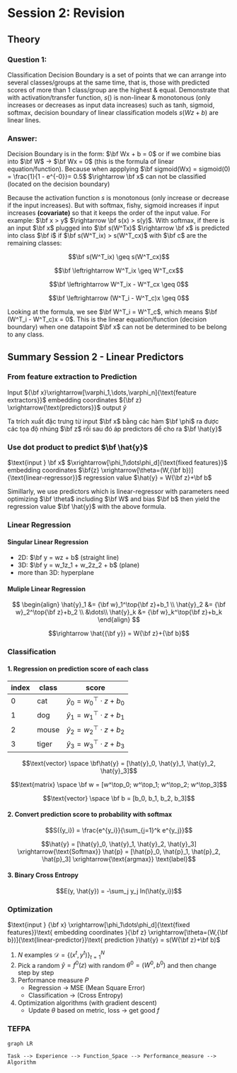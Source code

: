 # **Session 2: Revision**

## **Theory**
### **Question 1:**
Classification Decision Boundary is a set of points that we can arrange into several classes/groups at the same time, that is, those with predicted scores of more than 1 class/group are the highest & equal. Demonstrate that with activation/transfer function, $s()$ is non-linear & monotonous (only increases or decreases as input data increases) such as tanh, sigmoid, softmax, decision boundary of linear classification models $s(Wz + b)$ are linear lines.


### **Answer:**
Decision Boundary is in the form: $\bf Wx + b = 0$ or if we combine bias into $\bf W$ $\rightarrow$ $\bf Wx = 0$ (this is the formula of linear equation/function). Because when appplying $\bf sigmoid(Wx) = sigmoid(0) = \frac{1}{1 - e^{-0}}= 0.5$ $\rightarrow \bf x$ can not be classified (located on the decision boundary)

Because the activation function $s$ is monotonous (only increase or decrease if the input increases). But with softmax, fishy, sigmoid increases if input increases **(covariate)** so that it keeps the order of the input value. For example: $\bf x > y$ $\rightarrow \bf s(x) > s(y)$. With softmax, if there is an input $\bf x$ plugged into $\bf s(W^Tx)$ $\rightarrow \bf x$ is predicted into class $\bf i$ if $\bf s(W^T_ix) > s(W^T_cx)$ with $\bf c$ are the remaining classes:

$$\bf s(W^T_ix) \geq  s(W^T_cx)$$

$$\bf \leftrightarrow W^T_ix \geq  W^T_cx$$

$$\bf \leftrightarrow W^T_ix - W^T_cx \geq 0$$

$$\bf \leftrightarrow (W^T_i - W^T_c)x \geq 0$$

Looking at the formula, we see $\bf W^T_i = W^T_c$, which means $\bf (W^T_i - W^T_c)x = 0$. This is the linear equation/function (decision boundary) when one datapoint $\bf x$ can not be determined to be belong to any class.


## **Summary Session 2 - Linear Predictors**

### **From feature extraction to Prediction**
Input ${\bf x}\xrightarrow[\varphi_1,\dots,\varphi_n]{\text{feature extractors}}$ embedding coordinates ${\bf z} \xrightarrow{\text{predictors}}$ output $\hat{y}$

Ta trích xuất đặc trưng từ input $\bf x$ bằng các hàm $\bf \phi$ ra được các tọa độ nhúng $\bf z$ rồi sau đó áp $\text{predictors}$ để cho ra $\bf \hat{y}$

### **Use dot product to predict $\bf \hat{y}$**

$\text{input } \bf x$ $\xrightarrow[\phi_1\dots\phi_d]{\text{fixed features}}$ embedding coordinates $\bf{z} \xrightarrow[\theta=(W,{\bf b})]{\text{linear-regressor}}$ regression value $\hat{y} = W{\bf z}+\bf b$

Simillarly, we use $\text{predictors}$ which is $\text{linear-regressor}$ with parameters need optimizing $\bf \theta$ including $\bf W$ and bias $\bf b$ then yield the regression value $\bf \hat{y}$ with the above formula.

### **Linear Regression**
#### **Singular Linear Regression**
- 2D: $\bf y = wz + b$ (straight line)
- 3D: $\bf y = w_1z_1 + w_2z_2 + b$ (plane)
- more than 3D: hyperplane
#### **Muliple Linear Regression**
$$
\begin{align}
\hat{y}_1 &= {\bf w}_1^\top{\bf z}+b_1 \\
\hat{y}_2 &= {\bf w}_2^\top{\bf z}+b_2 \\
 &\dots\\
\hat{y}_k &= {\bf w}_k^\top{\bf z}+b_k
\end{align}
$$

$$\rightarrow \hat{{\bf y}} = W{\bf z}+{\bf b}$$


### **Classification**
#### **1. Regression on prediction score of each class**
| index | class | score |
| -------- | -------- | -------- |
|   0   |   cat   | $\hat{y}_0 = w^\top_0 \cdot z + b_0$ |
|   1   |   dog   | $\hat{y}_1 = w^\top_1 \cdot z + b_1$ |
|   2   |   mouse   | $\hat{y}_2 = w^\top_2 \cdot z + b_2$ |
|   3   |   tiger   | $\hat{y}_3 = w^\top_3 \cdot z + b_3$ |

$$\text{vector} \space \bf\hat{y} = [\hat{y}_0, \hat{y}_1, \hat{y}_2, \hat{y}_3]$$

$$\text{matrix} \space \bf w = [w^\top_0; w^\top_1; w^\top_2; w^\top_3]$$

$$\text{vector} \space \bf b = [b_0, b_1, b_2, b_3]$$


#### **2. Convert prediction score to probability with softmax**
$$S({y_i}) = \frac{e^{y_i}}{\sum_{j=1}^k e^{y_j}}$$

$$\hat{y} = [\hat{y}_0, \hat{y}_1, \hat{y}_2, \hat{y}_3] \xrightarrow{\text{Softmax}} \hat{p} = [\hat{p}_0, \hat{p}_1, \hat{p}_2, \hat{p}_3] \xrightarrow{\text{argmax}} \text{label}$$

#### **3. Binary Cross Entropy**
$$E(y, \hat{y}) = -\sum_j y_j ln(\hat{y_i})$$


### **Optimization**
$\text{input } {\bf x} \xrightarrow[\phi_1\dots\phi_d]{\text{fixed features}}\text{ embedding coordinates }{\bf z} \xrightarrow[\theta=(W,{\bf b})]{\text{linear-predictor}}\text{ prediction }\hat{y} = s(W{\bf z}+\bf b)$

1. $N$ examples $\mathcal{D}=\{ (x^t,y^t) \}_{t=1}^N$
2. Pick a random $\hat{y} = f^0(z)$ with random $\theta^0 = (W^0,b^0)$ and then change step by step
3. Performance measure $P$ 
    - Regression $\rightarrow$ MSE (Mean Square Error)
    - Classification $\rightarrow$ (Cross Entropy)
4. Optimization algorithms (with gradient descent)    
    - Update $\theta$ based on metric, loss $\rightarrow$ get good $f$


### **TEFPA**
```mermaid
graph LR

Task --> Experience --> Function_Space --> Performance_measure --> Algorithm
```